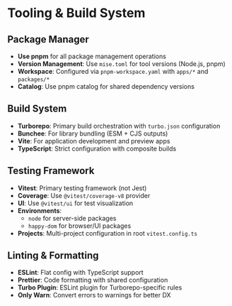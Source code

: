 # Tooling & Build System

## Package Manager
- **Use pnpm** for all package management operations
- **Version Management**: Use `mise.toml` for tool versions (Node.js, pnpm)
- **Workspace**: Configured via `pnpm-workspace.yaml` with `apps/*` and `packages/*`
- **Catalog**: Use pnpm catalog for shared dependency versions

## Build System
- **Turborepo**: Primary build orchestration with `turbo.json` configuration
- **Bunchee**: For library bundling (ESM + CJS outputs)
- **Vite**: For application development and preview apps
- **TypeScript**: Strict configuration with composite builds

## Testing Framework
- **Vitest**: Primary testing framework (not Jest)
- **Coverage**: Use `@vitest/coverage-v8` provider
- **UI**: Use `@vitest/ui` for test visualization
- **Environments**: 
  - `node` for server-side packages
  - `happy-dom` for browser/UI packages
- **Projects**: Multi-project configuration in root `vitest.config.ts`

## Linting & Formatting
- **ESLint**: Flat config with TypeScript support
- **Prettier**: Code formatting with shared configuration
- **Turbo Plugin**: ESLint plugin for Turborepo-specific rules
- **Only Warn**: Convert errors to warnings for better DX
